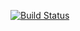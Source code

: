 [![Build Status](https://travis-ci.org/petrundiy2/6thpractice.svg?branch=master)](https://travis-ci.org/petrundiy2/6thpractice)
